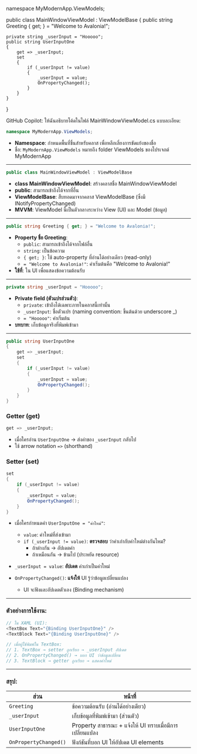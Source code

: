 namespace MyModernApp.ViewModels;

public class MainWindowViewModel : ViewModelBase
{
    public string Greeting { get; } = "Welcome to Avalonia!";

    private string _userInput = "Hooooo";
    public string UserInputOne
    {
        get => _userInput;
        set 
        { 
            if (_userInput != value)
            {
                _userInput = value;
                OnPropertyChanged();
            }
        }
    }
}


GitHub Copilot: ให้ฉันอธิบายโค้ดในไฟล์ MainWindowViewModel.cs แบบละเอียด:

```csharp
namespace MyModernApp.ViewModels;
```
- **Namespace**: กำหนดพื้นที่ชื่นสำหรับคลาส เพื่อหลีกเลี่ยงการขัดแย้งของชื่อ
- ชื่อ: `MyModernApp.ViewModels` หมายถึง folder ViewModels ของโปรเจกต์ MyModernApp

---

```csharp
public class MainWindowViewModel : ViewModelBase
```
- **class MainWindowViewModel**: สร้างคลาสชื่อ MainWindowViewModel
- **public**: สามารถเข้าถึงได้จากที่อื่น
- **ViewModelBase**: สืบทอดมาจากคลาส ViewModelBase (ซึ่งมี INotifyPropertyChanged)
- **MVVM**: ViewModel นี้เป็นตัวกลางระหว่าง View (UI) และ Model (ข้อมูล)

---

```csharp
public string Greeting { get; } = "Welcome to Avalonia!";
```
- **Property ชื่อ Greeting**:
  - `public`: สามารถเข้าถึงได้จากไฟล์อื่น
  - `string`: เป็นข้อความ
  - `{ get; }`: ใช้ auto-property ที่อ่านได้อย่างเดียว (read-only)
  - `= "Welcome to Avalonia!"`: ค่าเริ่มต้นคือ "Welcome to Avalonia!"
- **ใช้ที่**: ใน UI เพื่อแสดงข้อความต้อนรับ

---

```csharp
private string _userInput = "Hooooo";
```
- **Private field (ตัวแปรส่วนตัว)**: 
  - `private`: เข้าถึงได้เฉพาะภายในคลาสนี้เท่านั้น
  - `_userInput`: ชื่อตัวแปร (naming convention: ขึ้นต้นด้วย underscore _)
  - `= "Hooooo"`: ค่าเริ่มต้น
- **บทบาท**: เก็บข้อมูลจริงที่พิมพ์เข้ามา

---

```csharp
public string UserInputOne
{
    get => _userInput;
    set 
    { 
        if (_userInput != value)
        {
            _userInput = value;
            OnPropertyChanged();
        }
    }
}
```

### Getter (get)
```csharp
get => _userInput;
```
- เมื่อใครอ่าน `UserInputOne` → ส่งค่าของ `_userInput` กลับไป
- ใช้ arrow notation `=>` (shorthand)

### Setter (set)
```csharp
set 
{ 
    if (_userInput != value)
    {
        _userInput = value;
        OnPropertyChanged();
    }
}
```
- เมื่อใครกำหนดค่า `UserInputOne = "ค่าใหม่"`:
  - `value`: ค่าใหม่ที่ส่งเข้ามา
  - `if (_userInput != value)`: **ตรวจสอบ** ว่าค่าเก่ากับค่าใหม่ต่างกันไหม?
    - ถ้าต่างกัน → อัปเดตค่า
    - ถ้าเหมือนกัน → ข้ามไป (ประหยัด resource)
  
- `_userInput = value`: **อัปเดต** ค่าเก่าเป็นค่าใหม่
- `OnPropertyChanged()`: **แจ้งให้** UI รู้ว่าข้อมูลเปลี่ยนแปลง
  - UI จะฟังและอัปเดตตัวเอง (Binding mechanism)

---

### ตัวอย่างการใช้งาน:

```csharp
// ใน XAML (UI):
<TextBox Text="{Binding UserInputOne}" />
<TextBlock Text="{Binding UserInputOne}" />

// เมื่อผู้ใช้พิมพ์ใน TextBox:
// 1. TextBox → setter ถูกเรียก → _userInput อัปเดต
// 2. OnPropertyChanged() → บอก UI ว่าข้อมูลเปลี่ยน
// 3. TextBlock → getter ถูกเรียก → แสดงค่าใหม่
```

---

### สรุป:
| ส่วน | หน้าที่ |
|------|--------|
| `Greeting` | ข้อความต้อนรับ (อ่านได้อย่างเดียว) |
| `_userInput` | เก็บข้อมูลที่พิมพ์เข้ามา (ส่วนตัว) |
| `UserInputOne` | Property สาธารณะ + แจ้งให้ UI ทราบเมื่อมีการเปลี่ยนแปลง |
| `OnPropertyChanged()` | ฟังก์ชันที่บอก UI ให้อัปเดต UI elements |
